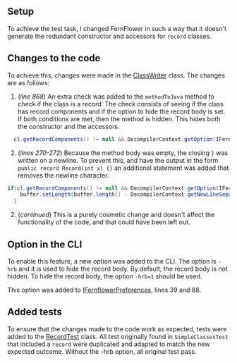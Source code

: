 ## Setup
To achieve the test task, I changed FernFlower in such a way that it doesn't generate the redundant constructor
and accessors for `record` classes.

## Changes to the code
To achieve this, changes were made in the [ClassWriter](./src/org/jetbrains/java/decompiler/main/ClassWriter.java) class.
The changes are as follows:
1. (_line 868_) An extra check was added to the `methodToJava` method to check if the class is a record. 
The check consists of seeing if the class has record components and if the option to hide the record body is set.
If both conditions are met, then the method is hidden. This hides both the constructor and the accessors.
  ```java
    cl.getRecordComponents() != null && DecompilerContext.getOption(IFernflowerPreferences.HIDE_RECORD_BODY)
  ```
2. (_lines 270-272_) Because the method body was empty, the closing `}` was written on a newline.
To prevent this, and have the output in the form `public record Record(int x) {}` an additional statement was added 
that removes the newline character.
  ```java
  if(cl.getRecordComponents() != null && DecompilerContext.getOption(IFernflowerPreferences.HIDE_RECORD_BODY)) {
      buffer.setLength(buffer.length() - DecompilerContext.getNewLineSeparator().length());
    }
  ```
2. (_continued_) This is a purely cosmetic change and doesn't affect the functionality of the code, and that could have been left out.

## Option in the CLI
To enable this feature, a new option was added to the CLI. The option is `-hrb` and it is used to hide the record body.
By default, the record body is not hidden. To hide the record body, the option `-hrb=1` should be used.

This option was added to [IFernflowerPreferences](./src/org/jetbrains/java/decompiler/main/extern/IFernflowerPreferences.java), 
lines 39 and 88.

## Added tests
To ensure that the changes made to the code work as expected, tests were added to the
[RecordTest](./test/org/jetbrains/java/decompiler/RecordTest.java) class. All test originally found in `SimpleClassesTest`
that included a `record` were duplicated and adapted to match the new expected outcome. Without the -hrb option,
all original test pass.